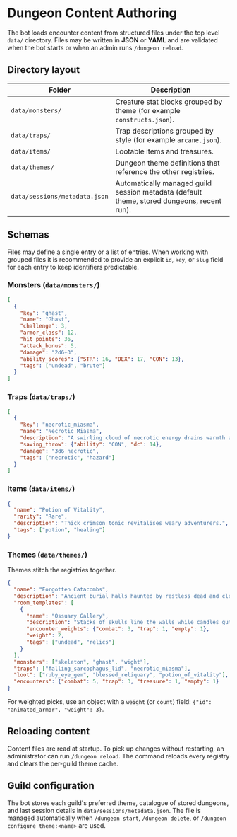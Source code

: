 # Dungeon Content Authoring

The bot loads encounter content from structured files under the top level `data/` directory. Files may be written in **JSON** or **YAML** and are validated when the bot starts or when an admin runs `/dungeon reload`.

## Directory layout

| Folder | Description |
| ------ | ----------- |
| `data/monsters/` | Creature stat blocks grouped by theme (for example `constructs.json`). |
| `data/traps/` | Trap descriptions grouped by style (for example `arcane.json`). |
| `data/items/` | Lootable items and treasures. |
| `data/themes/` | Dungeon theme definitions that reference the other registries. |
| `data/sessions/metadata.json` | Automatically managed guild session metadata (default theme, stored dungeons, recent run). |

## Schemas

Files may define a single entry or a list of entries. When working with grouped files it is recommended to provide an explicit `id`, `key`, or `slug` field for each entry to keep identifiers predictable.

### Monsters (`data/monsters/`)

```json
[
  {
    "key": "ghast",
    "name": "Ghast",
    "challenge": 3,
    "armor_class": 12,
    "hit_points": 36,
    "attack_bonus": 5,
    "damage": "2d6+3",
    "ability_scores": {"STR": 16, "DEX": 17, "CON": 13},
    "tags": ["undead", "brute"]
  }
]
```

### Traps (`data/traps/`)

```json
[
  {
    "key": "necrotic_miasma",
    "name": "Necrotic Miasma",
    "description": "A swirling cloud of necrotic energy drains warmth and hope.",
    "saving_throw": {"ability": "CON", "dc": 14},
    "damage": "3d6 necrotic",
    "tags": ["necrotic", "hazard"]
  }
]
```

### Items (`data/items/`)

```json
{
  "name": "Potion of Vitality",
  "rarity": "Rare",
  "description": "Thick crimson tonic revitalises weary adventurers.",
  "tags": ["potion", "healing"]
}
```

### Themes (`data/themes/`)

Themes stitch the registries together.

```json
{
  "name": "Forgotten Catacombs",
  "description": "Ancient burial halls haunted by restless dead and cloying darkness.",
  "room_templates": [
    {
      "name": "Ossuary Gallery",
      "description": "Stacks of skulls line the walls while candles gutter in stagnant air.",
      "encounter_weights": {"combat": 3, "trap": 1, "empty": 1},
      "weight": 2,
      "tags": ["undead", "relics"]
    }
  ],
  "monsters": ["skeleton", "ghast", "wight"],
  "traps": ["falling_sarcophagus_lid", "necrotic_miasma"],
  "loot": ["ruby_eye_gem", "blessed_reliquary", "potion_of_vitality"],
  "encounters": {"combat": 5, "trap": 3, "treasure": 1, "empty": 1}
}
```

For weighted picks, use an object with a `weight` (or `count`) field: `{"id": "animated_armor", "weight": 3}`.

## Reloading content

Content files are read at startup. To pick up changes without restarting, an administrator can run `/dungeon reload`. The command reloads every registry and clears the per-guild theme cache.

## Guild configuration

The bot stores each guild's preferred theme, catalogue of stored dungeons, and last session details in `data/sessions/metadata.json`. The file is managed automatically when `/dungeon start`, `/dungeon delete`, or `/dungeon configure theme:<name>` are used.

